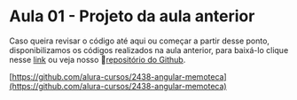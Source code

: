 # Aula 01 - Projeto da aula anterior

Caso queira revisar o código até aqui ou começar a partir desse ponto, disponibilizamos os códigos realizados na aula anterior, para baixá-lo clique nesse [link](https://github.com/alura-cursos/2438-angular-memoteca/archive/refs/heads/aula-1.zip) ou veja nosso 📄[repositório do Github](https://github.com/alura-cursos/2438-angular-memoteca/tree/aula-1).

[https://github.com/alura-cursos/2438-angular-memoteca](https://github.com/alura-cursos/2438-angular-memoteca)